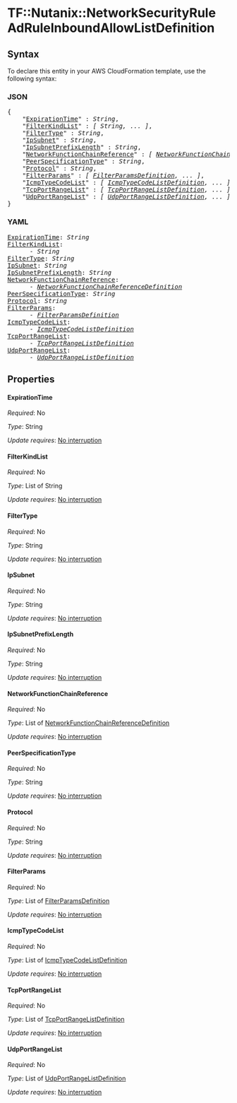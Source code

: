 # TF::Nutanix::NetworkSecurityRule AdRuleInboundAllowListDefinition

## Syntax

To declare this entity in your AWS CloudFormation template, use the following syntax:

### JSON

<pre>
{
    "<a href="#expirationtime" title="ExpirationTime">ExpirationTime</a>" : <i>String</i>,
    "<a href="#filterkindlist" title="FilterKindList">FilterKindList</a>" : <i>[ String, ... ]</i>,
    "<a href="#filtertype" title="FilterType">FilterType</a>" : <i>String</i>,
    "<a href="#ipsubnet" title="IpSubnet">IpSubnet</a>" : <i>String</i>,
    "<a href="#ipsubnetprefixlength" title="IpSubnetPrefixLength">IpSubnetPrefixLength</a>" : <i>String</i>,
    "<a href="#networkfunctionchainreference" title="NetworkFunctionChainReference">NetworkFunctionChainReference</a>" : <i>[ <a href="networkfunctionchainreferencedefinition.md">NetworkFunctionChainReferenceDefinition</a>, ... ]</i>,
    "<a href="#peerspecificationtype" title="PeerSpecificationType">PeerSpecificationType</a>" : <i>String</i>,
    "<a href="#protocol" title="Protocol">Protocol</a>" : <i>String</i>,
    "<a href="#filterparams" title="FilterParams">FilterParams</a>" : <i>[ <a href="filterparamsdefinition.md">FilterParamsDefinition</a>, ... ]</i>,
    "<a href="#icmptypecodelist" title="IcmpTypeCodeList">IcmpTypeCodeList</a>" : <i>[ <a href="icmptypecodelistdefinition.md">IcmpTypeCodeListDefinition</a>, ... ]</i>,
    "<a href="#tcpportrangelist" title="TcpPortRangeList">TcpPortRangeList</a>" : <i>[ <a href="tcpportrangelistdefinition.md">TcpPortRangeListDefinition</a>, ... ]</i>,
    "<a href="#udpportrangelist" title="UdpPortRangeList">UdpPortRangeList</a>" : <i>[ <a href="udpportrangelistdefinition.md">UdpPortRangeListDefinition</a>, ... ]</i>
}
</pre>

### YAML

<pre>
<a href="#expirationtime" title="ExpirationTime">ExpirationTime</a>: <i>String</i>
<a href="#filterkindlist" title="FilterKindList">FilterKindList</a>: <i>
      - String</i>
<a href="#filtertype" title="FilterType">FilterType</a>: <i>String</i>
<a href="#ipsubnet" title="IpSubnet">IpSubnet</a>: <i>String</i>
<a href="#ipsubnetprefixlength" title="IpSubnetPrefixLength">IpSubnetPrefixLength</a>: <i>String</i>
<a href="#networkfunctionchainreference" title="NetworkFunctionChainReference">NetworkFunctionChainReference</a>: <i>
      - <a href="networkfunctionchainreferencedefinition.md">NetworkFunctionChainReferenceDefinition</a></i>
<a href="#peerspecificationtype" title="PeerSpecificationType">PeerSpecificationType</a>: <i>String</i>
<a href="#protocol" title="Protocol">Protocol</a>: <i>String</i>
<a href="#filterparams" title="FilterParams">FilterParams</a>: <i>
      - <a href="filterparamsdefinition.md">FilterParamsDefinition</a></i>
<a href="#icmptypecodelist" title="IcmpTypeCodeList">IcmpTypeCodeList</a>: <i>
      - <a href="icmptypecodelistdefinition.md">IcmpTypeCodeListDefinition</a></i>
<a href="#tcpportrangelist" title="TcpPortRangeList">TcpPortRangeList</a>: <i>
      - <a href="tcpportrangelistdefinition.md">TcpPortRangeListDefinition</a></i>
<a href="#udpportrangelist" title="UdpPortRangeList">UdpPortRangeList</a>: <i>
      - <a href="udpportrangelistdefinition.md">UdpPortRangeListDefinition</a></i>
</pre>

## Properties

#### ExpirationTime

_Required_: No

_Type_: String

_Update requires_: [No interruption](https://docs.aws.amazon.com/AWSCloudFormation/latest/UserGuide/using-cfn-updating-stacks-update-behaviors.html#update-no-interrupt)

#### FilterKindList

_Required_: No

_Type_: List of String

_Update requires_: [No interruption](https://docs.aws.amazon.com/AWSCloudFormation/latest/UserGuide/using-cfn-updating-stacks-update-behaviors.html#update-no-interrupt)

#### FilterType

_Required_: No

_Type_: String

_Update requires_: [No interruption](https://docs.aws.amazon.com/AWSCloudFormation/latest/UserGuide/using-cfn-updating-stacks-update-behaviors.html#update-no-interrupt)

#### IpSubnet

_Required_: No

_Type_: String

_Update requires_: [No interruption](https://docs.aws.amazon.com/AWSCloudFormation/latest/UserGuide/using-cfn-updating-stacks-update-behaviors.html#update-no-interrupt)

#### IpSubnetPrefixLength

_Required_: No

_Type_: String

_Update requires_: [No interruption](https://docs.aws.amazon.com/AWSCloudFormation/latest/UserGuide/using-cfn-updating-stacks-update-behaviors.html#update-no-interrupt)

#### NetworkFunctionChainReference

_Required_: No

_Type_: List of <a href="networkfunctionchainreferencedefinition.md">NetworkFunctionChainReferenceDefinition</a>

_Update requires_: [No interruption](https://docs.aws.amazon.com/AWSCloudFormation/latest/UserGuide/using-cfn-updating-stacks-update-behaviors.html#update-no-interrupt)

#### PeerSpecificationType

_Required_: No

_Type_: String

_Update requires_: [No interruption](https://docs.aws.amazon.com/AWSCloudFormation/latest/UserGuide/using-cfn-updating-stacks-update-behaviors.html#update-no-interrupt)

#### Protocol

_Required_: No

_Type_: String

_Update requires_: [No interruption](https://docs.aws.amazon.com/AWSCloudFormation/latest/UserGuide/using-cfn-updating-stacks-update-behaviors.html#update-no-interrupt)

#### FilterParams

_Required_: No

_Type_: List of <a href="filterparamsdefinition.md">FilterParamsDefinition</a>

_Update requires_: [No interruption](https://docs.aws.amazon.com/AWSCloudFormation/latest/UserGuide/using-cfn-updating-stacks-update-behaviors.html#update-no-interrupt)

#### IcmpTypeCodeList

_Required_: No

_Type_: List of <a href="icmptypecodelistdefinition.md">IcmpTypeCodeListDefinition</a>

_Update requires_: [No interruption](https://docs.aws.amazon.com/AWSCloudFormation/latest/UserGuide/using-cfn-updating-stacks-update-behaviors.html#update-no-interrupt)

#### TcpPortRangeList

_Required_: No

_Type_: List of <a href="tcpportrangelistdefinition.md">TcpPortRangeListDefinition</a>

_Update requires_: [No interruption](https://docs.aws.amazon.com/AWSCloudFormation/latest/UserGuide/using-cfn-updating-stacks-update-behaviors.html#update-no-interrupt)

#### UdpPortRangeList

_Required_: No

_Type_: List of <a href="udpportrangelistdefinition.md">UdpPortRangeListDefinition</a>

_Update requires_: [No interruption](https://docs.aws.amazon.com/AWSCloudFormation/latest/UserGuide/using-cfn-updating-stacks-update-behaviors.html#update-no-interrupt)

